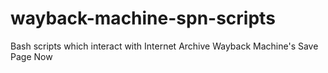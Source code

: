 # wayback-machine-spn-scripts
Bash scripts which interact with Internet Archive Wayback Machine's Save Page Now

